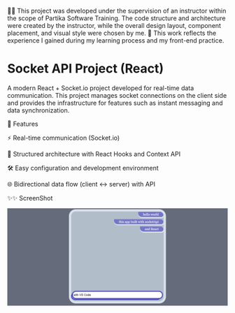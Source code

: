
  📌📌 This project was developed under the supervision of an instructor within the scope of Partika Software Training.
The code structure and architecture were created by the instructor, while the overall design layout, component placement, and visual style were chosen by me.
📄 This work reflects the experience I gained during my learning process and my front-end practice.

# Socket API Project (React)
A modern React + Socket.io project developed for real-time data communication.
This project manages socket connections on the client side and provides the infrastructure for features 
such as instant messaging and data synchronization.

🚀 Features

⚡ Real-time communication (Socket.io)

🧩 Structured architecture with React Hooks and Context API

🛠️ Easy configuration and development environment

🌐 Bidirectional data flow (client ↔ server) with API

✨✨ ScreenShot

<img src="./socketApi.png"  alt="Chat App Visual"/>


